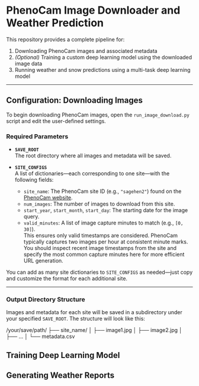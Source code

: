 # PhenoCam Image Downloader and Weather Prediction

This repository provides a complete pipeline for:

1. Downloading PhenoCam images and associated metadata  
2. *(Optional)* Training a custom deep learning model using the downloaded image data  
3. Running weather and snow predictions using a multi-task deep learning model  

---

## Configuration: Downloading Images

To begin downloading PhenoCam images, open the `run_image_download.py` script and edit the user-defined settings.

### Required Parameters

- **`SAVE_ROOT`**  
  The root directory where all images and metadata will be saved.

- **`SITE_CONFIGS`**  
  A list of dictionaries—each corresponding to one site—with the following fields:

  - `site_name`: The PhenoCam site ID (e.g., `"sagehen2"`) found on the [PhenoCam website](https://phenocam.nau.edu/webcam/).
  - `num_images`: The number of images to download from this site.
  - `start_year`, `start_month`, `start_day`: The starting date for the image query.
  - `valid_minutes`: A list of image capture minutes to match (e.g., `[0, 30]`).  
    This ensures only valid timestamps are considered. PhenoCam typically captures two images per hour at consistent minute marks. You should inspect recent image timestamps from the site and specify the most common capture minutes here for more efficient URL generation.

You can add as many site dictionaries to `SITE_CONFIGS` as needed—just copy and customize the format for each additional site.

---

### Output Directory Structure

Images and metadata for each site will be saved in a subdirectory under your specified `SAVE_ROOT`. The structure will look like this:

/your/save/path/
├── site_name/
│ ├── image1.jpg
│ ├── image2.jpg
│ ├── ...
│ └── metadata.csv


## Training Deep Learning Model



## Generating Weather Reports
